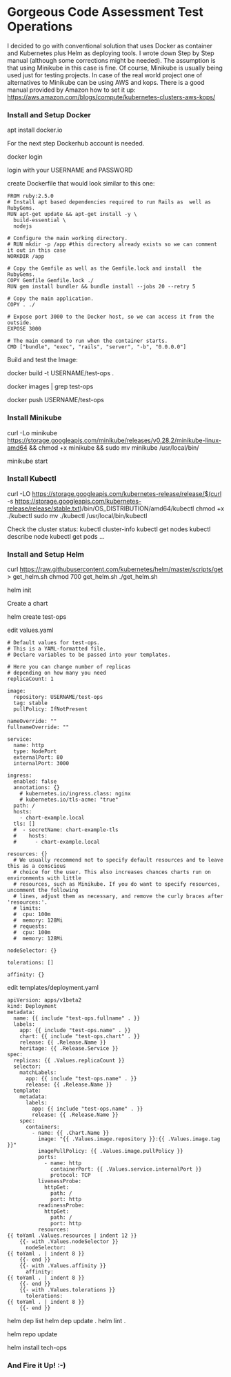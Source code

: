 Gorgeous Code Assessment Test Operations
=======

I decided to go with conventional solution that uses Docker as container and Kubernetes plus Helm as deploying tools.
I wrote down Step by Step manual (although some corrections might be needed).
The assumption is that using Minikube in this case is fine.
Of course, Minikube is usually being used just for testing projects.
In case of the real world project one of alternatives to Minikube can be using AWS and kops.
There is a good manual provided by Amazon how to set it up:
<https://aws.amazon.com/blogs/compute/kubernetes-clusters-aws-kops/>


### Install and Setup Docker
apt install docker.io

For the next step Dockerhub account is needed.

docker login

login with your USERNAME and PASSWORD

create Dockerfile that would look similar to this one:

```
FROM ruby:2.5.0
# Install apt based dependencies required to run Rails as  well as RubyGems.
RUN apt-get update && apt-get install -y \
  build-essential \
  nodejs

# Configure the main working directory.
# RUN mkdir -p /app #this directory already exists so we can comment it out in this case
WORKDIR /app

# Copy the Gemfile as well as the Gemfile.lock and install  the RubyGems.
COPY Gemfile Gemfile.lock ./
RUN gem install bundler && bundle install --jobs 20 --retry 5

# Copy the main application.
COPY . ./

# Expose port 3000 to the Docker host, so we can access it from the outside.
EXPOSE 3000

# The main command to run when the container starts.
CMD ["bundle", "exec", "rails", "server", "-b", "0.0.0.0"]
```
Build and test the Image:

docker build -t USERNAME/test-ops .

docker images | grep test-ops

docker push USERNAME/test-ops

### Install Minikube
curl -Lo minikube https://storage.googleapis.com/minikube/releases/v0.28.2/minikube-linux-amd64 && chmod +x minikube && sudo mv minikube /usr/local/bin/

minikube start

### Install Kubectl
curl -LO https://storage.googleapis.com/kubernetes-release/release/$(curl -s https://storage.googleapis.com/kubernetes-release/release/stable.txt)/bin/OS_DISTRIBUTION/amd64/kubectl
chmod +x ./kubectl
sudo mv ./kubectl /usr/local/bin/kubectl


Check the cluster status:
kubectl cluster-info
kubectl get nodes
kubectl describe node
kubectl get pods
...

### Install and Setup Helm
curl https://raw.githubusercontent.com/kubernetes/helm/master/scripts/get > get_helm.sh
chmod 700 get_helm.sh
./get_helm.sh

helm init


Create a chart

helm create test-ops

edit values.yaml

```
# Default values for test-ops.
# This is a YAML-formatted file.
# Declare variables to be passed into your templates.

# Here you can change number of replicas
# depending on how many you need
replicaCount: 1

image:
  repository: USERNAME/test-ops
  tag: stable
  pullPolicy: IfNotPresent

nameOverride: ""
fullnameOverride: ""

service:
  name: http
  type: NodePort
  externalPort: 80
  internalPort: 3000

ingress:
  enabled: false
  annotations: {}
    # kubernetes.io/ingress.class: nginx
    # kubernetes.io/tls-acme: "true"
  path: /
  hosts:
    - chart-example.local
  tls: []
  #  - secretName: chart-example-tls
  #    hosts:
  #      - chart-example.local

resources: {}
  # We usually recommend not to specify default resources and to leave this as a conscious
  # choice for the user. This also increases chances charts run on environments with little
  # resources, such as Minikube. If you do want to specify resources, uncomment the following
  # lines, adjust them as necessary, and remove the curly braces after 'resources:'.
  # limits:
  #  cpu: 100m
  #  memory: 128Mi
  # requests:
  #  cpu: 100m
  #  memory: 128Mi

nodeSelector: {}

tolerations: []

affinity: {}
```
	
edit templates/deployment.yaml

```
apiVersion: apps/v1beta2
kind: Deployment
metadata:
  name: {{ include "test-ops.fullname" . }}
  labels:
    app: {{ include "test-ops.name" . }}
    chart: {{ include "test-ops.chart" . }}
    release: {{ .Release.Name }}
    heritage: {{ .Release.Service }}
spec:
  replicas: {{ .Values.replicaCount }}
  selector:
    matchLabels:
      app: {{ include "test-ops.name" . }}
      release: {{ .Release.Name }}
  template:
    metadata:
      labels:
        app: {{ include "test-ops.name" . }}
        release: {{ .Release.Name }}
    spec:
      containers:
        - name: {{ .Chart.Name }}
          image: "{{ .Values.image.repository }}:{{ .Values.image.tag }}"
          imagePullPolicy: {{ .Values.image.pullPolicy }}
          ports:
            - name: http
              containerPort: {{ .Values.service.internalPort }}
              protocol: TCP
          livenessProbe:
            httpGet:
              path: /
              port: http
          readinessProbe:
            httpGet:
              path: /
              port: http
          resources:
{{ toYaml .Values.resources | indent 12 }}
    {{- with .Values.nodeSelector }}
      nodeSelector:
{{ toYaml . | indent 8 }}
    {{- end }}
    {{- with .Values.affinity }}
      affinity:
{{ toYaml . | indent 8 }}
    {{- end }}
    {{- with .Values.tolerations }}
      tolerations:
{{ toYaml . | indent 8 }}
    {{- end }}
```
	
helm dep list
helm dep update .
helm lint .

helm repo update

helm install tech-ops

### And Fire it Up! :-)
